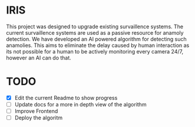 # IRIS
This project was designed to upgrade existing survaillence systems. The current survaillence systems are used as a passive resource for anamoly detection.
We have developed an AI powered algorithm for detecting such anamolies. This aims to eliminate the delay caused by human interaction as its not possible for a human to be actively monitoring every camera 24/7, however an AI can do that.

# TODO
 - [x]   Edit the current Readme to show progress
 - [ ]   Update docs for a more in depth view of the algorithm
 - [ ]   Improve Frontend
 - [ ]   Deploy  the algoritm
